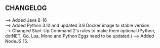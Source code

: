 ## CHANGELOG

⟶ Added Java 8-16<br>
⟶ Added Python 3.10 and updated 3.9 Docker image to stable version.<br>
⟶ Changed Start-Up Command 2's rules to make them optional.(Python, dotNET, Go, Lua, Mono and Python Eggs need to be updated.)
⟶ Added NodeJS 15.

